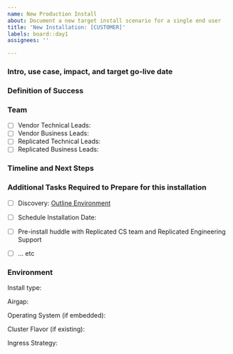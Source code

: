 ```yaml
---
name: New Production Install
about: Document a new target install scenario for a single end user
title: 'New Installation: [CUSTOMER]'
labels: board::day1
assignees: ''

---
```


### Intro, use case, impact, and target go-live date
<!-- Describe the customer and their use case or value prop. If possible, add any notes on the priority / strategic impact of getting this customer successfully up and running. -->



### Definition of Success
<!-- Define what "success" looks like for this end user, beyond just "getting the software up and running" -->


### Team

- [ ] Vendor Technical Leads: 
- [ ] Vendor Business Leads:
- [ ] Replicated Technical Leads:
- [ ] Replicated Business Leads:

### Timeline and Next Steps
<!-- Area to Track past engagements as well as next steps. Example provided below:

11/1 Customer working to provision new machine with bigger disk, next attempt 11/3

10/29 Initial installation call, app up and running but ran out of disk space and fell over. Replicated team recommends resolving issue [#10 -- preflight checks for disk space]() before next attempt.

10/27 Pre-Planning call with Replicated team, task list reviewed and validated

10/20 Customer identified as potential prospect, PoC kick off scheduled for 10/29

 -->


### Additional Tasks Required to Prepare for this installation
<!-- Can include integration work (from “production ready” board), testing work, documentation work, planning calls or anything else -->

- [ ] Discovery: [Outline Environment](#environment)
- [ ] Schedule Installation Date: 
- [ ] Pre-install huddle with Replicated CS team and Replicated Engineering Support
- [ ] … etc


### Environment
<!-- Describe the customer’s environment-->

Install type:
<!-- Is this an Embedded or Existing Cluster? -->

Airgap:
<!-- Is this an Airgapped and/or BYO Registry installation? -->

Operating System (if embedded):
<!-- Red Hat  -->


Cluster Flavor (if existing):

Ingress Strategy:
<!-- How will the end user interact with the application and with the app manager UI? Will there be a load balancer in front of a VM? Do they have an existing ingress or service mesh controller that must be used? Do any services require Node Ports?

Datacenter:
<!-- Is this AWS? Bare Metal? VSphere? GCP? Azure? Something else? →

Additional Details:
